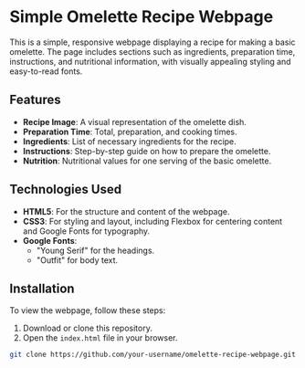 # Simple Omelette Recipe Webpage

This is a simple, responsive webpage displaying a recipe for making a basic omelette. The page includes sections such as ingredients, preparation time, instructions, and nutritional information, with visually appealing styling and easy-to-read fonts.

## Features
- **Recipe Image**: A visual representation of the omelette dish.
- **Preparation Time**: Total, preparation, and cooking times.
- **Ingredients**: List of necessary ingredients for the recipe.
- **Instructions**: Step-by-step guide on how to prepare the omelette.
- **Nutrition**: Nutritional values for one serving of the basic omelette.

## Technologies Used
- **HTML5**: For the structure and content of the webpage.
- **CSS3**: For styling and layout, including Flexbox for centering content and Google Fonts for typography.
- **Google Fonts**: 
  - "Young Serif" for the headings.
  - "Outfit" for body text.

## Installation
To view the webpage, follow these steps:

1. Download or clone this repository.
2. Open the `index.html` file in your browser.

```bash
git clone https://github.com/your-username/omelette-recipe-webpage.git
